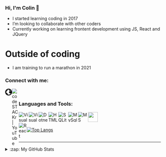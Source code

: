 ### Hi, I'm Colin 👋

- I started learning coding in 2017
- I’m looking to collaborate with other coders
- Currently working on learning frontent development using JS, React and JQuery

# Outside of coding
- I am training to run a marathon in 2021

<!-- ### Spotify Playing 🎧

[<img src="https://now-playing-codestackr.vercel.app/api/spotify-playing" alt="Spotify Playing" width="350" />](https://open.spotify.com/user/1190207391) -->

### Connect with me:

[<img align="left" alt="codeSTACKr.com" width="22px" src="https://raw.githubusercontent.com/iconic/open-iconic/master/svg/globe.svg" />][website]
[<img align="left" alt="codeSTACKr | YouTube" width="22px" src="https://cdn.jsdelivr.net/npm/simple-icons@v3/icons/facebook.svg" />][facebook]

<br />

### Languages and Tools:
<img height="32" width="32" src="https://cdn.jsdelivr.net/npm/simple-icons@v3/icons/visualstudio.svg" />

<img height="32" width="32" align="left" alt="Visual Studio Code" width="26px" src="https://simpleicons.org/icons/visualstudio.svg" />
<img height="32" width="32" align="left" alt="Visual Studio" width="26px" src="https://simpleicons.org/icons/visualstudio.svg" />
<img height="32" width="32" align="left" alt="Dotnet" width="26px" src="https://simpleicons.org/icons/dot-net.svg"/>
<img height="32" width="32" align="left" alt="HTML" width="26px" src="https://simpleicons.org/icons/html.svg" />
<img height="32" width="32" align="left" alt="SQLite" width="26px" src="https://simpleicons.org/icons/sqlite.svg" />
<img height="32" width="32" align="left" alt="MySql" width="26px" src="https://simpleicons.org/icons/mysql.svg" />
<img height="32" width="32" align="left" alt="MS Sql Server" width="26px" src="https://simpleicons.org/icons/microsoftsqlserver.svg" />


<br />
<img align="left" alt="React" width="26px" src="https://simpleicons.org/icons/react.png"/>


[![Top Langs](https://github-readme-stats.vercel.app/api/top-langs/?username=colindaviddick&show_icons=true&theme=synthwave)](https://github.com/anuraghazra/github-readme-stats)
<br />
<br />

---

<details>
  <summary>:zap: My GitHub Stats</summary>

[![Anurag's github stats](https://github-readme-stats.vercel.app/api?username=colindaviddick&show_icons=true&theme=synthwave)](https://github.com/anuraghazra/github-readme-stats)


</details>

[website]: https://www.colindick.com
[facebook]: https://www.facebook.com/colin.d.dick/

